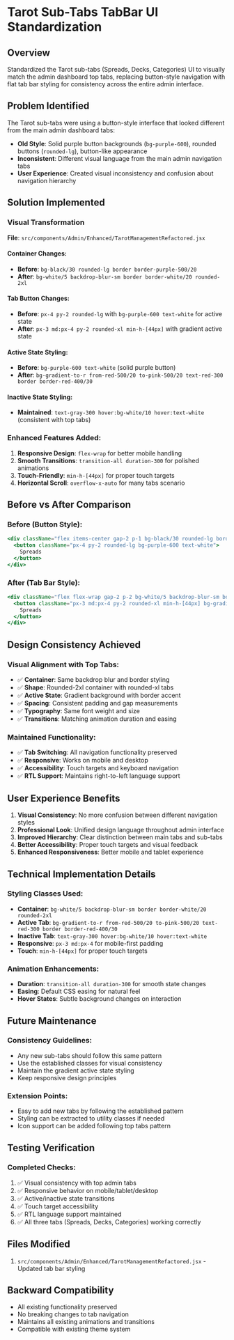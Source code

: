 # Tarot Sub-Tabs TabBar UI Standardization

## Overview
Standardized the Tarot sub-tabs (Spreads, Decks, Categories) UI to visually match the admin dashboard top tabs, replacing button-style navigation with flat tab bar styling for consistency across the entire admin interface.

## Problem Identified
The Tarot sub-tabs were using a button-style interface that looked different from the main admin dashboard tabs:
- **Old Style**: Solid purple button backgrounds (`bg-purple-600`), rounded buttons (`rounded-lg`), button-like appearance
- **Inconsistent**: Different visual language from the main admin navigation tabs
- **User Experience**: Created visual inconsistency and confusion about navigation hierarchy

## Solution Implemented

### Visual Transformation
**File**: `src/components/Admin/Enhanced/TarotManagementRefactored.jsx`

#### Container Changes:
- **Before**: `bg-black/30 rounded-lg border border-purple-500/20`
- **After**: `bg-white/5 backdrop-blur-sm border border-white/20 rounded-2xl`

#### Tab Button Changes:
- **Before**: `px-4 py-2 rounded-lg` with `bg-purple-600 text-white` for active state
- **After**: `px-3 md:px-4 py-2 rounded-xl min-h-[44px]` with gradient active state

#### Active State Styling:
- **Before**: `bg-purple-600 text-white` (solid purple button)
- **After**: `bg-gradient-to-r from-red-500/20 to-pink-500/20 text-red-300 border border-red-400/30`

#### Inactive State Styling:
- **Maintained**: `text-gray-300 hover:bg-white/10 hover:text-white` (consistent with top tabs)

### Enhanced Features Added:
1. **Responsive Design**: `flex-wrap` for better mobile handling
2. **Smooth Transitions**: `transition-all duration-300` for polished animations
3. **Touch-Friendly**: `min-h-[44px]` for proper touch targets
4. **Horizontal Scroll**: `overflow-x-auto` for many tabs scenario

## Before vs After Comparison

### Before (Button Style):
```jsx
<div className="flex items-center gap-2 p-1 bg-black/30 rounded-lg border border-purple-500/20 w-full overflow-x-auto">
  <button className="px-4 py-2 rounded-lg bg-purple-600 text-white">
    Spreads
  </button>
</div>
```

### After (Tab Bar Style):
```jsx
<div className="flex flex-wrap gap-2 p-2 bg-white/5 backdrop-blur-sm border border-white/20 rounded-2xl overflow-x-auto">
  <button className="px-3 md:px-4 py-2 rounded-xl min-h-[44px] bg-gradient-to-r from-red-500/20 to-pink-500/20 text-red-300 border border-red-400/30">
    Spreads
  </button>
</div>
```

## Design Consistency Achieved

### Visual Alignment with Top Tabs:
- ✅ **Container**: Same backdrop blur and border styling
- ✅ **Shape**: Rounded-2xl container with rounded-xl tabs
- ✅ **Active State**: Gradient background with border accent
- ✅ **Spacing**: Consistent padding and gap measurements
- ✅ **Typography**: Same font weight and size
- ✅ **Transitions**: Matching animation duration and easing

### Maintained Functionality:
- ✅ **Tab Switching**: All navigation functionality preserved
- ✅ **Responsive**: Works on mobile and desktop
- ✅ **Accessibility**: Touch targets and keyboard navigation
- ✅ **RTL Support**: Maintains right-to-left language support

## User Experience Benefits

1. **Visual Consistency**: No more confusion between different navigation styles
2. **Professional Look**: Unified design language throughout admin interface
3. **Improved Hierarchy**: Clear distinction between main tabs and sub-tabs
4. **Better Accessibility**: Proper touch targets and visual feedback
5. **Enhanced Responsiveness**: Better mobile and tablet experience

## Technical Implementation Details

### Styling Classes Used:
- **Container**: `bg-white/5 backdrop-blur-sm border border-white/20 rounded-2xl`
- **Active Tab**: `bg-gradient-to-r from-red-500/20 to-pink-500/20 text-red-300 border border-red-400/30`
- **Inactive Tab**: `text-gray-300 hover:bg-white/10 hover:text-white`
- **Responsive**: `px-3 md:px-4` for mobile-first padding
- **Touch**: `min-h-[44px]` for proper touch targets

### Animation Enhancements:
- **Duration**: `transition-all duration-300` for smooth state changes
- **Easing**: Default CSS easing for natural feel
- **Hover States**: Subtle background changes on interaction

## Future Maintenance

### Consistency Guidelines:
- Any new sub-tabs should follow this same pattern
- Use the established classes for visual consistency
- Maintain the gradient active state styling
- Keep responsive design principles

### Extension Points:
- Easy to add new tabs by following the established pattern
- Styling can be extracted to utility classes if needed
- Icon support can be added following top tabs pattern

## Testing Verification

### Completed Checks:
1. ✅ Visual consistency with top admin tabs
2. ✅ Responsive behavior on mobile/tablet/desktop
3. ✅ Active/inactive state transitions
4. ✅ Touch target accessibility
5. ✅ RTL language support maintained
6. ✅ All three tabs (Spreads, Decks, Categories) working correctly

## Files Modified

1. `src/components/Admin/Enhanced/TarotManagementRefactored.jsx` - Updated tab bar styling

## Backward Compatibility

- All existing functionality preserved
- No breaking changes to tab navigation
- Maintains all existing animations and transitions
- Compatible with existing theme system 